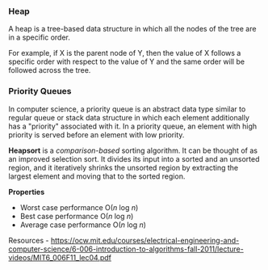 ### Heap
A heap is a tree-based data structure in which all the nodes of the tree are in a specific order.

For example, if X is the parent node of Y, then the value of X follows a specific order with respect to the value of Y and the same order will be followed across the tree.

### Priority Queues
In computer science, a priority queue is an abstract data type similar to regular queue or stack data structure in which each element additionally has a "priority" associated with it. In a priority queue, an element with high priority is served before an element with low priority.

**Heapsort** is a _comparison-based_ sorting algorithm. It can be thought of as an improved selection sort. It divides its input into a sorted and an unsorted region, and it iteratively shrinks the unsorted region by extracting the largest element and moving that to the sorted region.

__Properties__
* Worst case performance	O(*n* log *n*)
* Best case performance	O(*n* log *n*)
* Average case performance	O(*n* log *n*)

Resources - https://ocw.mit.edu/courses/electrical-engineering-and-computer-science/6-006-introduction-to-algorithms-fall-2011/lecture-videos/MIT6_006F11_lec04.pdf

